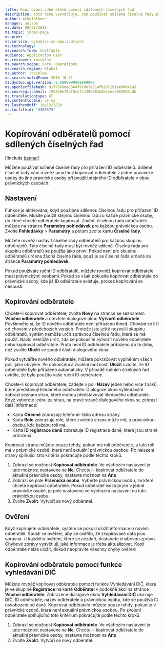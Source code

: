 ```yaml
---
title: Kopírování odběratelů pomocí sdílených číselných řad
description: Toto téma vysvětluje, jak používat sdílené číselné řady pro kopírování odběratele do jiné právnické osoby při zachování stejného ID odběratele.
author: mikefalkner
manager: aolson
ms.date: 08/31/2018
ms.topic: index-page
ms.prod: ''
ms.service: dynamics-ax-applications
ms.technology: ''
ms.search.form: CustTable
audience: Application User
ms.reviewer: roschlom
ms.search.scope: Core, Operations
ms.search.region: Global
ms.author: roschlom
ms.search.validFrom: 2018-10-31
ms.dyn365.ops.version: 8.0999999999999996
ms.openlocfilehash: 91f7568ea8364f97de7e514fb207191ee00041a5
ms.sourcegitcommit: 199848e78df5cb7c439b001bdbe1ece963593cdb
ms.translationtype: HT
ms.contentlocale: cs-CZ
ms.lasthandoff: 10/13/2020
ms.locfileid: "4458575"
---
```

# <a name="copy-customers-by-using-shared-number-sequences"></a>Kopírování odběratelů pomocí sdílených číselných řad

[!include [banner](../includes/banner.md)]

Můžete používat sdílené číselné řady pro přiřazení ID odběratelů. Sdílené číselné řady vám rovněž umožňují kopírovat odběratele z jedné právnické osoby do jiné právnické osoby při použití stejného ID odběratele v obou právnických osobách.

## <a name="setup"></a>Nastavení

Funkce je aktivována, když použijete sdílenou číselnou řadu pro přiřazení ID odběratele. Musíte použít stejnou číselnou řadu u každé právnické osoby, do které chcete odběratele kopírovat. Změnit číselnou řadu odběratele můžete na stránce **Parametry pohledávek** pro každou právnickou osobu. Zvolte **Pohledávky** \> **Parametry** a potom zvolte kartu **Číselné řady**.

Můžete rovněž nastavit číselné řady odběratelů pro každou skupinu odběratelů. Tyto číselné řady musí být rovněž sdílené. Číselná řada pro skupinu odběratelů se použije jako první. Pokud není pro skupinu odběratelů určena žádná číselná řada, použije se číselná řada určená na stránce **Parametry pohledávek**.

Pokud používáte ruční ID odběratelů, můžete rovněž kopírovat odběratele mezi právnickými osobami. Pokud se však pokusíte kopírovat odběratele do právnické osoby, kde již ID odběratele existuje, proces kopírování se nespustí.

## <a name="copy-a-customer"></a>Kopírování odběratele

Chcete-li kopírovat odběratele, zvolte **Nový** na stránce se seznamem **Všichni odběratelé** a otevřete dialogové okno **Vytvořit odběratele**. Povšimněte si, že ID nového odběratele není přiřazeno ihned. Chování se liší od chování v předchozích verzích. Protože jste ještě nezvolili skupinu odběratelů, systém nemůže určit správnou číselnou řadu, která se má použít. Navíc nemůže určit, zda se pokoušíte vytvořit nového odběratele nebo kopírovat odběratele. Proto není ID odběratele přiřazeno do té doby, než zvolíte **Uložit** ve spodní části dialogového okna.

Pokud vytváříte nového odběratele, můžete pokračovat vyplněním všech polí, jako obvykle. Po dokončení a zvolení možnosti **Uložit** uvidíte, že ID odběratele bylo přiřazeno automaticky. V případě ručních číselných řad uvidíte, že bylo použito vaše ruční ID odběratele.

Chcete-li kopírovat odběratele, zadejte v poli **Název** jeden nebo více znaků, které představují hledaného odběratele. Dialogové okno vyhledávání zobrazí seznam stran, které mohou představovat hledaného odběratele. Když vyberete jednu ze stran, na pravé straně dialogového okna se zobrazí další informace:

- Karta **Obecné** zobrazuje telefonní číslo adresu strany.
- Karta **Role** zobrazuje role, které zvolená strana může mít, a právnickou osobu, kde každou roli má.
- Karta **ID registrace daně** zobrazuje ID registrace daně, která jsou straně přiřazena.

Kopírovat stranu můžete pouze tehdy, pokud má roli odběratele, a tuto roli má v právnické osobě, která není aktuální právnickou osobou. Po nalezení strany splňující tato kritéria pokračujte podle těchto kroků.

1. Zobrazí se možnost **Kopírovat odběratele**. Ve výchozím nastavení je tato možnost nastavena na **Ne**. Chcete-li kopírovat odběratele do aktuální právnické osoby, nastavte možnost na **Ano**. 
2. Zobrazí se pole **Právnická osoba**. Vyberte právnickou osobu, ze které chcete kopírovat odběratele. Pokud odběratel existuje jen v jedné právnické osobě, je pole nastaveno ve výchozím nastavení na tuto právnickou osobu.
3. Zvolte **Zvolit**. Vytvoří se nový odběratel.

## <a name="validation"></a>Ověření

Když kopírujete odběratele, systém se pokusí uložit informace o novém odběrateli. Spustí se ověření, aby se ověřilo, že zkopírovaná data jsou správná. U každého ověření, které se nezdaří, dostanete chybovou zprávu. Chybové zprávy vysvětlují, jaké informace je třeba aktualizovat. Kopii odběratele nelze uložit, dokud neopravíte všechny chyby ověření.

## <a name="copy-a-customer-by-using-tax-exempt-number-search-feature"></a>Kopírování odběratele pomocí funkce vyhledávání DIČ

Můžete rovněž kopírovat odběratele pomocí funkce Vyhledávání DIČ, která je ve skupině **Registrace** na kartě **Odběratel** v podokně akcí na stránce **Všichni odběratelé**. Zobrazené dialogové okno **Vyhledávání DIČ** ukazuje DIČ, ID odběratele, název odběratele a právnickou osobu, kde se používá ID osvobození od daně. Kopírovat odběratele můžete pouze tehdy, pokud je v právnické osobě, která není aktuální právnickou osobou. Po zvolení odběratele splňujícího toto kritérium pokračujte podle těchto kroků.

1. Zobrazí se možnost **Kopírovat odběratele**. Ve výchozím nastavení je tato možnost nastavena na **Ne**. Chcete-li kopírovat odběratele do aktuální právnické osoby, nastavte možnost na **Ano**. 
2. Zvolte **Zvolit**. Vytvoří se nový odběratel.
